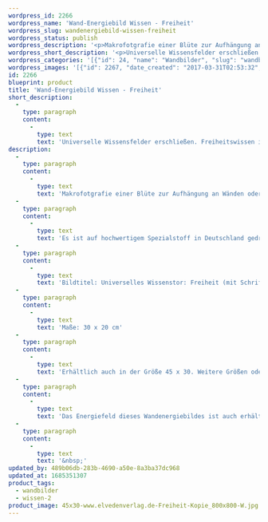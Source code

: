 ```yaml
---
wordpress_id: 2266
wordpress_name: 'Wand-Energiebild Wissen - Freiheit'
wordpress_slug: wandenergiebild-wissen-freiheit
wordpress_status: publish
wordpress_description: '<p>Makrofotgrafie einer Blüte zur Aufhängung an Wänden oder zum Aufstellen im Raum mit einem aktivierbaren feinstofflichen Schwingungsfeld: Ein "Tor" zum universellen Wissensfeld über Freiheit öffnen. Energietor im Sinne eines feinstofflichen Zugangs zu einem umfassenden Wissen, was Freiheit bedeutet und welche Verhaltensweisen etc. gerade individuell stimmig in Bezug zu Freiheit sind, wie ein größerer Grad an Freiheit zu erlangen ist u.a.m..</p><p>Es ist auf hochwertigem Spezialstoff in Deutschland gedruckt und sorgfältig in Handarbeit auf Holzkeilrahmen aufgezogen. Laut Herstellerangaben ist der farbintensive Druck 70 Jahre lichtecht, waschbar und in einem umweltorientierten Verfahren hergestellt. Der Oberstoff ist mit einer Spezialbeschichtung unterfüttert, so dass, bei Aufhängung an der Wand, der rückseitige Holzrahmen auch bei hellen Farben unsichtbar ist.</p><p>Bildtitel: Universelles Wissenstor: Freiheit (mit Schrift). Reihe: Universelle Wissenstore.</p><p>Maße: 30 x 20 cm</p><p>Erhältlich auch in der Größe 45 x 30. Weitere Größen oder andere Seitenverhältnisse, sind bis 200 cm individuell für Sie innerhalb weniger Tage herstellbar. Bitte kontaktieren Sie uns hierfür unter <a href="mailto:info@elvedenverlag.de">info@elvedenverlag.de</a>.</p><p>Das Energiefeld dieses Wandenergiebildes ist auch erhältlich als Fotokarte und Energiespray</p><p><a href="https://my.feenbaum.de/anwendung-energie-wandbilder/">Anwendungshinweise</a></p><p>&nbsp;</p>'
wordpress_short_description: '<p>Universelle Wissensfelder erschließen. Freiheitswissen im &#8222;Neuen&#8220; Bewusstsein</p>'
wordpress_categories: '[{"id": 24, "name": "Wandbilder", "slug": "wandbilder"}, {"id": 45, "name": "Wissen", "slug": "wissen-2"}]'
wordpress_images: '[{"id": 2267, "date_created": "2017-03-31T02:53:32", "date_created_gmt": "2017-03-30T22:53:32", "date_modified": "2017-03-31T02:53:32", "date_modified_gmt": "2017-03-30T22:53:32", "src": "https://my.feenbaum.de/wp-content/uploads/2017/03/45x30-www.elvedenverlag.de-Freiheit-Kopie_800x800-W.jpg", "name": "45&#215;30 www.elvedenverlag.de Freiheit Kopie_800x800-W", "alt": ""}]'
id: 2266
blueprint: product
title: 'Wand-Energiebild Wissen - Freiheit'
short_description:
  -
    type: paragraph
    content:
      -
        type: text
        text: 'Universelle Wissensfelder erschließen. Freiheitswissen im ''Neuen'' Bewusstsein'
description:
  -
    type: paragraph
    content:
      -
        type: text
        text: 'Makrofotgrafie einer Blüte zur Aufhängung an Wänden oder zum Aufstellen im Raum mit einem aktivierbaren feinstofflichen Schwingungsfeld: Ein "Tor" zum universellen Wissensfeld über Freiheit öffnen. Energietor im Sinne eines feinstofflichen Zugangs zu einem umfassenden Wissen, was Freiheit bedeutet und welche Verhaltensweisen etc. gerade individuell stimmig in Bezug zu Freiheit sind, wie ein größerer Grad an Freiheit zu erlangen ist u.a.m..'
  -
    type: paragraph
    content:
      -
        type: text
        text: 'Es ist auf hochwertigem Spezialstoff in Deutschland gedruckt und sorgfältig in Handarbeit auf Holzkeilrahmen aufgezogen. Laut Herstellerangaben ist der farbintensive Druck 70 Jahre lichtecht, waschbar und in einem umweltorientierten Verfahren hergestellt. Der Oberstoff ist mit einer Spezialbeschichtung unterfüttert, so dass, bei Aufhängung an der Wand, der rückseitige Holzrahmen auch bei hellen Farben unsichtbar ist.'
  -
    type: paragraph
    content:
      -
        type: text
        text: 'Bildtitel: Universelles Wissenstor: Freiheit (mit Schrift). Reihe: Universelle Wissenstore.'
  -
    type: paragraph
    content:
      -
        type: text
        text: 'Maße: 30 x 20 cm'
  -
    type: paragraph
    content:
      -
        type: text
        text: 'Erhältlich auch in der Größe 45 x 30. Weitere Größen oder andere Seitenverhältnisse, sind bis 200 cm individuell für Sie innerhalb weniger Tage herstellbar. Bitte kontaktieren Sie uns hierfür unter info@elvedenverlag.de.'
  -
    type: paragraph
    content:
      -
        type: text
        text: 'Das Energiefeld dieses Wandenergiebildes ist auch erhältlich als Fotokarte und Energiespray'
  -
    type: paragraph
    content:
      -
        type: text
        text: '&nbsp;'
updated_by: 489b06db-283b-4690-a50e-8a3ba37dc968
updated_at: 1685351307
product_tags:
  - wandbilder
  - wissen-2
product_image: 45x30-www.elvedenverlag.de-Freiheit-Kopie_800x800-W.jpg
---
```

